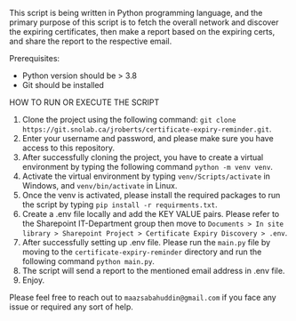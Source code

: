 This script is being written in Python programming language, and the primary purpose of this script is to fetch the overall network and discover the expiring certificates, then make a report based on the expiring certs, and share the report to the respective email.

Prerequisites:

- Python version should be > 3.8
- Git should be installed

HOW TO RUN OR EXECUTE THE SCRIPT

1) Clone the project using the following command: `git clone https://git.snolab.ca/jroberts/certificate-expiry-reminder.git`.
2) Enter your username and password, and please make sure you have access to this repository.
3) After successfully cloning the project, you have to create a virtual environment by typing the following command `python -m venv venv`.
4) Activate the virtual environment by typing `venv/Scripts/activate` in Windows, and `venv/bin/activate` in Linux.
5) Once the venv is activated, please install the required packages to run the script by typing `pip install -r requirments.txt`.
6) Create a .env file locally and add the KEY VALUE pairs. Please refer to the Sharepoint IT-Department group then move to `Documents > In site library > Sharepoint Project > Certificate Expiry Discovery > .env`.
7) After successfully setting up .env file. Please run the `main.py` file by moving to the `certificate-expiry-reminder` directory and run the following command `python main.py`.
8) The script will send a report to the mentioned email address in .env file.
9) Enjoy.

Please feel free to reach out to `maazsabahuddin@gmail.com` if you face any issue or required any sort of help.